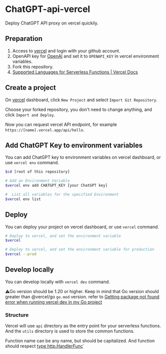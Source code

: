 # ChatGPT-api-vercel

Deploy ChatGPT API proxy on vercel quickily.

## Preparation

1. Access to [vercel](https://vercel.com) and login with your github account.
2. OpenAPI key for [OpenAI](https://openai.com) and set it to `OPENAPI_KEY` in vercel environment variables.
3. Fork this repository.
4. [Supported Languages for Serverless Functions | Vercel Docs](https://vercel.com/docs/concepts/functions/serverless-functions/supported-languages#go)

## Create a project

On [vercel](https://vercel.com) dashboard, click `New Project` and select `Import Git Repository`.

Choose your forked repository, you don't need to change anything, and click `Import and Deploy`.

Now you can request vercel API endpoint, for example `https://[name].vercel.app/api/hello`.

## Add ChatGPT Key to environment variables

You can add ChatGPT key to environment variables on vercel dashboard, or use `vercel env` command.

```bash
$cd [root of this repository]

# Add an Environment Variable
$vercel env add CHATGPT_KEY [your ChatGPT key]

#  List all variables for the specified Environment
$vercel env list
```

## Deploy

You can deploy your project on vercel dashboard, or use `vercel` command.

```bash
# Deploy to vercel, and set the environment variable
$vercel

# Deploy to vercel, and set the environment variable for production
$vercel --prod
```

## Develop locally

You can develop locally with `vercel dev` command.

⚠️Go version should be 1.20 or higher. Keep in mind that Go version should greater than @vercel/go `go.mod` version. refer to [Getting package not found error when running vercel dev in my Go project](https://github.com/orgs/vercel/discussions/1850#discussioncomment-5401091)

### Structure

Vercel will use `api` directory as the entry point for your serverless functions. And the `utils` directory is used to store the common functions.

Function name can be any name, but should be capitalized. And function should respect [type http.HandlerFunc](https://pkg.go.dev/net/http#HandlerFunc)`


